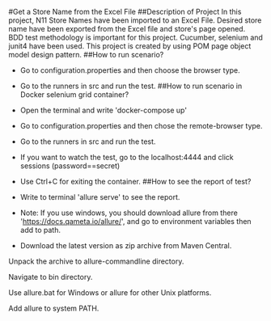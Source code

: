 #Get a Store Name from the Excel File
##Description of Project
In this project, N11 Store Names have been imported to an Excel File. Desired store name have been exported from the Excel file and store's page opened.  
BDD test methodology is important for this project.
Cucumber, selenium and junit4 have been used. This project is created by using POM page object model design pattern.
##How to run scenario?
- Go to configuration.properties and then choose the browser type.
- Go to the runners in src and run the test.
##How to run scenario in Docker selenium grid container?
- Open the terminal and write 'docker-compose up'
- Go to configuration.properties and then chose the remote-browser type.
- Go to the runners in src and run the test.
- If you want to watch the test, go to the localhost:4444 and click sessions (password==secret)
- Use Ctrl+C for exiting the container.
##How to see the report of test?
- Write to terminal 'allure serve' to see the report.
- Note: If you use windows, you should download allure from there 'https://docs.qameta.io/allure/', and go to environment variables then add to path.

- Download the latest version as zip archive from Maven Central.

Unpack the archive to allure-commandline directory.

Navigate to bin directory.

Use allure.bat for Windows or allure for other Unix platforms.

Add allure to system PATH.
